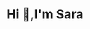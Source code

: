 <h1 align="center"> Hi 👋,I'm Sara </h1>
<p align="center>I'm a mobile developer who is passionate about creating a new apps to elevate people and help new developers to find the right path. Some technologies I enjoy working with include Dart, Flutter Javascript, ReactJS, React-Native, and Firebase.</p>

<p>🌱 I’m currently learning about mobile development</p>
<p>👯 I’m Intersted to learn more about flutter frameworke.</p>


